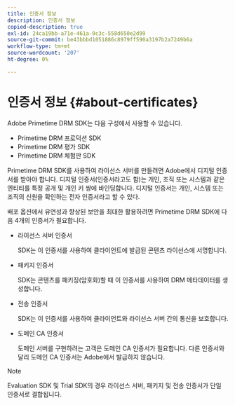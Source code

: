 ```yaml
---
title: 인증서 정보
description: 인증서 정보
copied-description: true
exl-id: 24ca19bb-a71e-461a-9c3c-558d650e2d99
source-git-commit: be43bbbd1051886c8979ff590a3197b2a7249b6a
workflow-type: tm+mt
source-wordcount: '207'
ht-degree: 0%

---
```


# 인증서 정보 {#about-certificates}

Adobe Primetime DRM SDK는 다음 구성에서 사용할 수 있습니다.

* Primetime DRM 프로덕션 SDK
* Primetime DRM 평가 SDK
* Primetime DRM 체험판 SDK

Primetime DRM SDK를 사용하여 라이선스 서버를 만들려면 Adobe에서 디지털 인증서를 받아야 합니다. 디지털 인증서(인증서라고도 함)는 개인, 조직 또는 시스템과 같은 엔티티를 특정 공개 및 개인 키 쌍에 바인딩합니다. 디지털 인증서는 개인, 시스템 또는 조직의 신원을 확인하는 전자 인증서라고 할 수 있다.

배포 옵션에서 유연성과 향상된 보안을 최대한 활용하려면 Primetime DRM SDK에 다음 4개의 인증서가 필요합니다.

* 라이선스 서버 인증서

   SDK는 이 인증서를 사용하여 클라이언트에 발급된 콘텐츠 라이선스에 서명합니다.
* 패키지 인증서

   SDK는 콘텐츠를 패키징(암호화)할 때 이 인증서를 사용하여 DRM 메타데이터를 생성합니다.
* 전송 인증서

   SDK는 이 인증서를 사용하여 클라이언트와 라이선스 서버 간의 통신을 보호합니다.
* 도메인 CA 인증서

   도메인 서버를 구현하려는 고객은 도메인 CA 인증서가 필요합니다. 다른 인증서와 달리 도메인 CA 인증서는 Adobe에서 발급하지 않습니다.

>[!NOTE]
>
>Evaluation SDK 및 Trial SDK의 경우 라이선스 서버, 패키지 및 전송 인증서가 단일 인증서로 결합됩니다.
